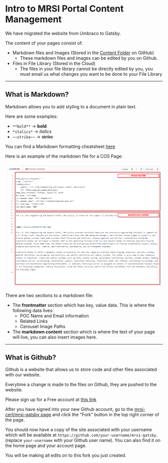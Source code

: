 # Intro to MRSI Portal Content Management

We have migrated the website from Umbraco to Gatsby.

The content of your pages consist of:

- Markdown files and Images (Stored in the [Content Folder](../../src/content) on GitHub)
  - These markdown files and images can be edited by you on Github.
- Files in File Library (Stored in the Cloud)
  - The files in your file library cannot be directly edited by you, you must email us what changes you want to be done to your File Library

---

## What is Markdown?

Markdown allows you to add styling to a document in plain text.

Here are some examples:

- `**bold**` -> **bold**
- `*italics*` -> _italics_
- `~~strike~~` -> ~~strike~~

You can find a Markdown formatting cheatsheet [here](https://github.com/adam-p/markdown-here/wiki/Markdown-Cheatsheet)

Here is an example of the markdown file for a COS Page:

![Annotated Markdown file](./images/MarkdownFileAnnotated.PNG)

There are two sections to a markdown file:

- The **frontmatter** section which has key, value data. This is where the following data lives:
  - POC Name and Email information
  - Related Links
  - Cerousel Image Paths
- The **markdown content** section which is where the text of your page will live, you can also insert images here.

---

## What is Github?

Github is a website that allows us to store code and other files associated with our website.

Everytime a change is made to the files on Github, they are pushed to the website.

Please sign up for a Free account at [this link](https://github.com/join)

After you have signed into your new Github account, go to the [mrsi-cerl/mrsi-gatsby page](https://github.com/mrsi-cerl/mrsi-gatsby) and click the "Fork" button in the top right corner of the page.

You should now have a copy of the site associated with your username which will be available at `https://github.com/your-username/mrsi-gatsby`. (replace `your-username` with your Github user name). You can also find it on the home page and your account page.

You will be making all edits on to this fork you just created.

